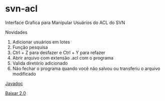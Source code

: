 # svn-acl
Interface Grafica para Manipular Usuários do ACL do SVN

Novidades
 1. Adicionar usuários em lotes
 2. Função pesquisa
 4. Ctrl + Z para desfazer e Ctrl + Y para refazer
 5. Abrir arquivo com extensão .acl com o programa
 6. Valida diretório adicionado
 7. Não fechar o programa quando você não salvou ou transferiu o arquivo modificado
 
[Javadoc](https://rawgit.com/Lhuckaz/svn-acl/v.2.0/svn-acl/doc/index.html)

[Baixar 2.0](https://github.com/Lhuckaz/svn-acl/blob/v.2.0/svn-acl-2.0.exe?raw=true)
